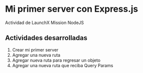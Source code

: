 # Mi primer server con Express.js
Actividad de LaunchX Mission NodeJS

## Actividades desarrolladas
1. Crear mi primer server
2. Agregar una nueva ruta
3. Agregar nueva ruta para regresar un objeto
4. Agregar una nueva ruta que reciba Query Params
